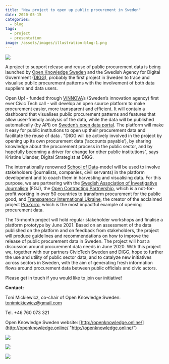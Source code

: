 ```yaml
---
title: "New project to open up public procurement in Sweden"
date: 2020-05-15
categories:
  - blog
tags:
  - project
  - presentation
image: /assets/images/illustration-blog-1.png
---
```


![](/assets/images/illustration-blog-1.png)

A project to support release and reuse of public procurement data is being launched by [Open Knowledge Sweden](http://openknowledge.online/) and the Swedish Agency for Digital Government ([DIGG](https://www.digg.se/)), probably the first project in Sweden to trace and visualise public procurement patterns with the involvement of both data suppliers and data users.

Open Up! - funded through [VINNOVA](https://www.vinnova.se/en/calls-for-proposals/civic-tech/digital-services-for-2019-04507/)’s (Sweden’s innovation agency) first ever Civic Tech call - will develop an open source platform to make procurement easier, more transparent and efficient. It will contain a dashboard that visualises public procurement patterns and features that allow user-friendly analysis of the data, while the data will be published automatically (by API) on [Sweden’s open data portal](https://www.dataportal.se/). The platform will make it easy for public institutions to open up their procurement data and facilitate the reuse of data . "DIGG will be actively involved in the project by opening up its own procurement data (‘accounts payable’), by sharing knowledge about the procurement process in the public sector, and by hopefully becoming a driver for change for other public institutions", says Kristine Ulander, Digital Strategist at DIGG.

The internationally renowned [School of Data](https://schoolofdata.org/)-model will be used to involve stakeholders (journalists, companies, civil servants) in the platform development and to coach them in harvesting and visualising data. For this purpose, we are partnering with the [Swedish Association of Investigative Journalism](http://www.fgj.se/) (FGJ), the [Open Contracting Partnership](https://www.open-contracting.org/), which is a not-for-profit working in over 50 countries to transform procurement for the public good, and [Transparency International Ukraine](https://ti-ukraine.org/), the creator of the acclaimed project [ProZorro](https://prozorro.gov.ua/en), which is the most impactful example of opening procurement data.

The 15-month project will hold regular stakeholder workshops and finalise a platform prototype by June 2021. Based on an assessment of the data published on the platform and on feedback from stakeholders, the project will produce guidelines and recommendations on how to improve the release of public procurement data in Sweden. The project will host a discussion around procurement data needs in June 2020. With this project we, together with our partners CivicTech Sweden and DIGG, hope to further the use and utility of public sector data, and to catalyze new initiatives across sectors in Sweden, with the aim of generating fresh information flows around procurement data between public officials and civic actors.

Please get in touch if you would like to join our initiative!

**Contact:**

Toni Mickiewicz, co-chair of Open Knowledge Sweden: [tonimickiewicz@gmail.com](mailto:tonimickiewicz@gmail.com)

Tel. +46 760 073 321

Open Knowledge Sweden website: [http://openknowledge.online/](http://openknowledge.online/ "http://openknowledge.online/")

![](/assets/images/vinnova-logo.png)

![](/assets/images/okfn-logo.png)

![](/assets/images/digg-logo.png)
